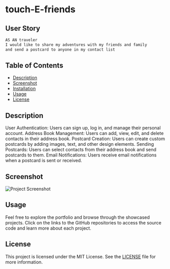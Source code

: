 # touch-E-friends
## User Story
```md
AS AN traveler
I would like to share my adventures with my friends and family 
and send a postcard to anyone in my contact list
```
## Table of Contents
- [Description](#description)
- [Screenshot](#screenshot)
- [Installation](#installation)
- [Usage](#usage)
- [License](#license)

## Description
User Authentication: Users can sign up, log in, and manage their personal account.
Address Book Management: Users can add, view, edit, and delete contacts in their address book.
Postcard Creation: Users can create custom postcards by adding images, text, and other design elements.
Sending Postcards: Users can select contacts from their address book and send postcards to them.
Email Notifications: Users receive email notifications when a postcard is sent or received.

## Screenshot
![Project Screenshot](./Assets/images/touche1.JPGtouche1) 

## Usage
Feel free to explore the portfolio and browse through the showcased projects. Click on the links to the GitHub repositories to access the source code and learn more about each project.

## License
This project is licensed under the MIT License. See the [LICENSE](LICENSE) file for more information.